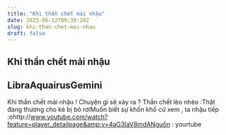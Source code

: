 ```yaml
---
title: "Khi thần chết mải nhậu"
date: 2025-06-12T09:39:20Z
slug: khi-than-chet-mai-nhau
draft: false
---
```


## Khi thần chết mải nhậu

## LibraAquairusGemini

Khi thần chết mải nhậu ! Chuyện gì sẽ xảy ra ? Thần chết lèo nhèo :Thật đang thương cho kẻ bị bỏ rơiMuốn biết sự khốn khổ cứ xem  , ta nhậu tiếp :ohttp://www.youtube.com/watch?feature=player_detailpage&amp;v=4aG3IaV8mdANguồn : yourtube